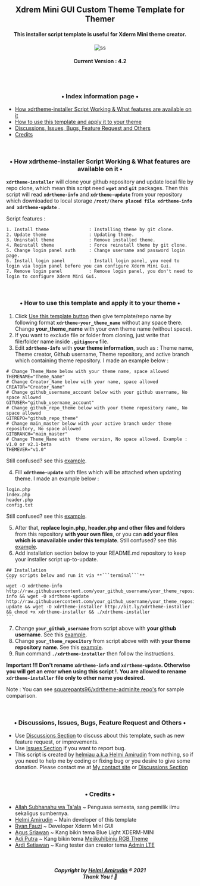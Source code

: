 
<h2 align="center">
Xdrem Mini GUI Custom Theme Template for Themer
</h2>

<h4 align="center">
This installer script template is useful for Xderm Mini theme creator.
</h4>

<p align="center">
<img src="https://user-images.githubusercontent.com/20932301/126717702-d7c3e416-335e-44e5-b733-a0e7010a6659.png" alt="ss" class="center">
</p>

<h4 align="center">
Current Version : 4.2
</h4>


<br>
<br>
<h3 align="center">
• Index information page •
</h3>

- [How xdrtheme-installer Script Working & What features are available on it](https://github.com/helmiau/xdrtheme-themename#-how-xdrtheme-installer-script-working--what-features-are-available-on-it-)
- [How to use this template and apply it to your theme](https://github.com/helmiau/xdrtheme-themename#-how-to-use-this-template-and-apply-it-to-your-theme-)
- [Discussions, Issues, Bugs, Feature Request and Others](https://github.com/helmiau/xdrtheme-themename#-discussions-issues-bugs-feature-request-and-others-)
- [Credits](https://github.com/helmiau/xdrtheme-themename#-credits-)

<br>
<h3 align="center">
• How xdrtheme-installer Script Working & What features are available on it •
</h3>

**```xdrtheme-installer```** will clone your github repository and update local file by repo clone, which mean this script need **```wget```** and **```git```** packages. Then this script will read **```xdrtheme-info```** and **```xdrtheme-update```** from your repository which downloaded to local storage **```/root/(here placed file xdrtheme-info and xdrtheme-update```** . 

Script features :
```
1. Install theme               : Installing theme by git clone.
2. Update theme                : Updating theme.
3. Uninstall theme             : Remove installed theme.
4. Reinstall theme             : Force reinstall theme by git clone.
5. Change login panel auth     : Change username and password login page.
6. Install login panel         : Install login panel, you need to login via login panel before you can configure Xderm Mini Gui.
7. Remove login panel          : Remove login panel, you don't need to login to configure Xderm Mini Gui.
```

<br>
<h3 align="center">
• How to use this template and apply it to your theme •
</h3>

1. Click [Use this template button](https://github.com/helmiau/xdrtheme-themename/generate) then give template/repo name by following format **```xdrtheme-your_theme_name```** without any space there. Change **your_theme_name** with your own theme name (without space).
2. If you want to exclude file or folder from cloning, just write that file/folder name inside **```.gitignore```** file.
3. Edit **```xdrtheme-info```** with **your theme information**, such as : Theme name, Theme creator, Github username, Theme repository, and active branch which containing theme repository. I made an example below :

```
# Change Theme_Name below with your theme name, space allowed
THEMENAME="Theme_Name"
# Change Creator_Name below with your name, space allowed
CREATOR="Creator_Name"
# Change github_username_account below with your github username, No space allowed
GITUSER="github_username_account"
# Change github_repo_theme below with your theme repository name, No space allowed
GITREPO="github_repo_theme"
# Change main_master below with your active branch under theme repository, No space allowed
GITBRANCH="main_master"
# Change Theme_Name with  theme version, No space allowed. Example : v1.0 or v2.1-beta
THEMEVER="v1.0"
```
Still confused? see this [example](https://github.com/squarepants96/xdrtheme-adminlte/blob/main/xdrtheme-info).

4. Fill **```xdrtheme-update```** with files which will be attached when updating theme. I made an example below :

```
login.php
index.php
header.php
config.txt
```
Still confused? see this [example](https://github.com/squarepants96/xdrtheme-adminlte/blob/main/xdrtheme-update).

5. After that, **replace login.php, header.php and other files and folders** from this repository **with your own files**, or you can **add your files which is unavailable under this template**. Still confused? see this [example](https://github.com/squarepants96/xdrtheme-adminlte).
6. Add installation section below to your README.md repository to keep your installer script up-to-update.

````
## Installation
Copy scripts below and run it via **```terminal```**
```
wget -O xdrtheme-info http://raw.githubusercontent.com/your_github_username/your_theme_repository/main/xdrtheme-info && wget -O xdrtheme-update http://raw.githubusercontent.com/your_github_username/your_theme_repository/main/xdrtheme-update && wget -O xdrtheme-installer http://bit.ly/xdrtheme-installer && chmod +x xdrtheme-installer && ./xdrtheme-installer
```
````

7. Change **```your_github_username```** from script above with **your github username**. See this [example](https://github.com/squarepants96/xdrtheme-adminlte).
8. Change **```your_theme_repository```** from script above with with **your theme repository name**. See this [example](https://github.com/squarepants96/xdrtheme-adminlte).
9. Run command **```./xdrtheme-installer```** then follow the instructions.

**Important !!! Don't rename ```xdrtheme-info``` and ```xdrtheme-update```. Otherwise you will get an error when using this script !. You are allowed to rename ```xdrtheme-installer``` file only to other name you desired.** 

Note : You can see [squarepants96/xdrtheme-adminlte repo's](https://github.com/squarepants96/xdrtheme-adminlte) for sample comparison.


<br>
<h3 align="center">
• Discussions, Issues, Bugs, Feature Request and Others •
</h3>

- Use [Discussions Section](https://github.com/helmiau/xdrtheme-themename/discussions) to discuss about this template, such as new feature request, or improvements.
- Use [Issues Section](https://github.com/helmiau/xdrtheme-themename/issues) if you want to report bug.
- This script is created by [helmiau a.k.a Helmi Amirudin](https://github.com/helmiau) from nothing, so if you need to help me by coding or fixing bug or you desire to give some donation. Please contact me at [My contact site](https://me.helmiau.my.id) or [Discussions Section](https://github.com/helmiau/xdrtheme-themename/discussions)

<br>
<h3 align="center">
• Credits •
</h3>

- [Allah Subhanahu wa Ta'ala](https://id.wikipedia.org/wiki/Allah) ~ Penguasa semesta, sang pemilik ilmu sekaligus sumbernya.
- [Helmi Amirudin](https://github.com/helmiau) ~ Main developer of this template
- [Ryan Fauzi](https://github.com/ryanfauzi1) ~ Developer Xderm Mini GUI
- [Agus Sriawan](https://www.facebook.com/agussriawan.id) ~ Kang bikin tema Blue Light XDERM-MINI
- [Adi Putra](https://github.com/Putra-0) ~ Kang bikin tema [Mejikuhibiniu RGB Theme](https://github.com/Putra-0/theme-xderm-putra)
- [Ardi Setiawan](https://github.com/squarepants96) ~ Kang tester dan creator tema [Admin LTE](https://github.com/squarepants96/xdrtheme-adminlte)

<br>
<h5 align="center">Copyright by <a href="https://me.helmiau.my.id">Helmi Amirudin</a> ® 2021 <br> Thank You ! 🤝</h3>

